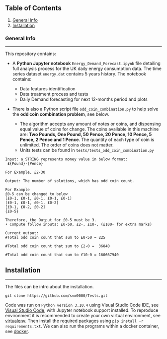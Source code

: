 ## Table of Contents
1. [General Info](#general-info)
2. [Installation](#installation)

### General Info
***
This repository contains:
  * A **Python Jupyter notebook** `Energy_Demand_Forecast.ipynb` file detailing full analysis process for the UK daily energy consumption data. The time series dataset `energy.dat` 
    contains 5 years history. The notebook contains:
    * Data features identification
    * Data treatment process and tests
    * Daily Demand forecasting for next 12-months period and plots
    
  * There is also a Python script file `odd_coin_combination.py` to help solve the **odd coin combination problem**, see below. 
      * The algorithm accepts any amount of notes or coins, and dispensing equal value of coins for change. The coins available in this machine are: **Two Pounds, One  Pound, 50 Pence, 20 Pence, 10 Pence, 5 Pence, 2 Pence and 1 Pence**. The quantity of each type of coin is unlimited. The order of coins does not matter.
      * Units tests can be found in `tests/tests_odd_coin_combination.py`
```
Input: a STRING represents money value in below format:
 £{Pound}-{Pence} 

For Example, £2-30

Output: The number of solutions, which has odd coin count.

For Example
£0-5 can be changed to below
[£0-1, £0-1, £0-1, £0-1, £0-1]
[£0-1, £0-1, £0-1, £0-2]
[£0-1, £0-2, £0-2]
{£0-5}

Therefore, the Output for £0-5 must be 3.
• Compute follow inputs: £0-50, £2-, £10-, (£100- for extra marks)

Current output:
#Total odd coin count that sum to £0-50 = 225

#Total odd coin count that sum to £2-0 =  36840

#Total odd coin count that sum to £10-0 = 160667940
```

## Installation
***
The files can be  intro about the installation. 
```
git clone https://github.com/svm9000/Tests.git

```
Code was run on `Python version 3.10.4` using Visual Studio Code IDE, see [Visual Studio Code](https://code.visualstudio.com/), with Jupyter notebook support installed. To reproduce environment it is recommended to create your own virtual environment, see [virtualenv](https://virtualenv.pypa.io/en/stable/). Then install the required packages using `pip install -r requirements.txt`. We can also run the programs within a docker container, see [docker](https://docs.docker.com/language/python/build-images/).

